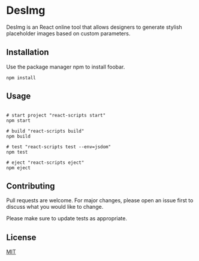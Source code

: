 # DesImg

DesImg is an React online tool that allows designers to generate stylish placeholder images based on custom parameters.

## Installation

Use the package manager npm to install foobar.

```npm
npm install
```

## Usage

```npm

# start project "react-scripts start"
npm start

# build "react-scripts build"
npm build

# test "react-scripts test --env=jsdom"
npm test

# eject "react-scripts eject"
npm eject
```

## Contributing

Pull requests are welcome. For major changes, please open an issue first
to discuss what you would like to change.

Please make sure to update tests as appropriate.

## License

[MIT](https://choosealicense.com/licenses/mit/)
